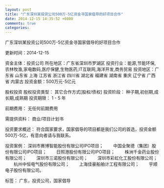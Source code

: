 ```yaml
---
layout: post
title: "广东深圳某投资公司500万-5亿资金寻国家倡导的好项目合作"
date: 2014-12-15 14:35:52 +0800
comments: true
categories: 
---
```

广东深圳某投资公司500万-5亿资金寻国家倡导的好项目合作



更新时间：2014-12-15

资金主体：投资公司
所在地区：广东省深圳市罗湖区
投资行业：能源,节能环保,农林牧渔,家电数码,医疗保健,生物医药,IT互联网,海洋开发,商务贸易
投资地区：广东省 山东省 上海 江苏省 浙江省 四川省 湖北省 福建省 湖南省 重庆 辽宁省 广西省 内蒙古
投资金额：500万元-5亿元

股权投资
股权投资类型：
                            其它合作方式[股权/债权] 
                                                                                投资阶段：
                            种子期,初创期,成长期,成熟期 
                                                                                                                                        投资期限：
                            1 - 5 年

前期费用：
无任何前期费用

需提供资料：
商业/项目计划书

投资要求概述：
符合国家要求，国家倡导的项目都是我们公司的首选，投资金额500万-5亿，有意向者请与我联系。

投资案例：
深圳市赛博智能股份有限公司IPO项目；
　　中国全聚德（集团）股份有限公司IPO项目；
　　日照港股份有限公司IPO项目；
　　株洲千金药业股份有限公司；
　　深圳市三诺股份有限公司；
　　深圳市彩虹化工股份有限公司；
　　杭州中恒电气股份有限公司；
　　上海佳豪船舶计工程有限公司；
　　宇顺电子股份有限公司。

标签：
广东，投资公司，国家倡导

